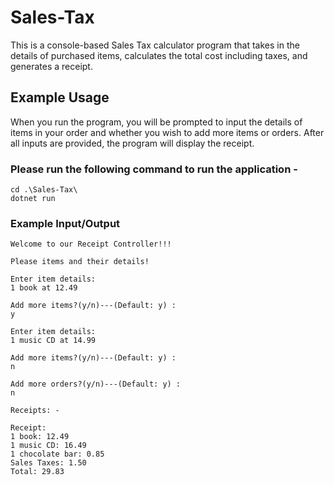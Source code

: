 ﻿# Sales-Tax

This is a console-based Sales Tax calculator program that takes in the details of purchased items, calculates the total cost including taxes, and generates a receipt.

## Example Usage

When you run the program, you will be prompted to input the details of items in your order and whether you wish to add more items or orders. After all inputs are provided, the program will display the receipt.


### Please run the following command to run the application -
```
cd .\Sales-Tax\
dotnet run
```

### Example Input/Output

```
Welcome to our Receipt Controller!!!

Please items and their details!

Enter item details: 
1 book at 12.49

Add more items?(y/n)---(Default: y) : 
y

Enter item details: 
1 music CD at 14.99

Add more items?(y/n)---(Default: y) : 
n

Add more orders?(y/n)---(Default: y) : 
n

Receipts: - 

Receipt:
1 book: 12.49
1 music CD: 16.49
1 chocolate bar: 0.85
Sales Taxes: 1.50
Total: 29.83

```
